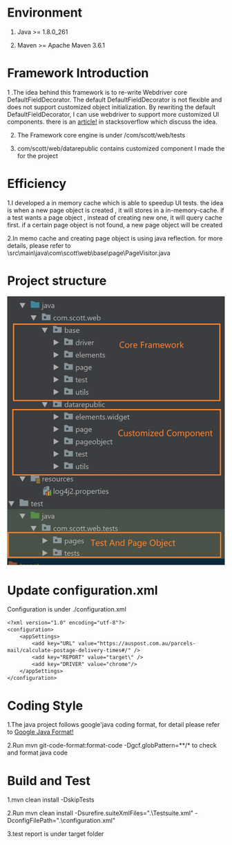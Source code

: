# Environment
  1. Java >= 1.8.0_261

  2. Maven >= Apache Maven 3.6.1

# Framework Introduction
1 .The idea behind this framework is to re-write Webdriver core DefaultFieldDecorator.  The default DefaultFieldDecorator is not flexible and does not support customized object
initialization. By rewriting the default DefaultFieldDecorator, I can use webdriver to support more customized UI components.
there is an [article!](https://stackoverflow.com/questions/9478592/how-to-implement-user-types-for-findby-annotation) in stacksoverflow which discuss the idea.

2. The Framework core engine is under  /com/scott/web/tests

3. com/scott/web/datarepublic contains customized component I made the for the project

# Efficiency

1.I developed a in memory cache which is able to speedup UI tests. the idea is when a new page object is created , it will stores in a in-memory-cache.
if a test wants a page object , instead of creating new one,  it will query cache first. if a certain page object is not found, a new page object will be created

2.In memo cache and creating page object is using java reflection. for more details, please refer to
   \src\main\java\com\scott\web\base\page\PageVisitor.java



# Project structure
![alt text](https://github.com/kettlescott/TestUIAutomation/blob/master/Automation.jpg)

# Update configuration.xml
Configuration is under ./configuration.xml
```
<?xml version="1.0" encoding="utf-8"?>
<configuration>
    <appSettings>
        <add key="URL" value="https://auspost.com.au/parcels-mail/calculate-postage-delivery-times#/" />
        <add key="REPORT" value="target\" />
        <add key="DRIVER" value="chrome"/>
    </appSettings>
</configuration>
```


# Coding Style
1.The java project follows google'java coding format, for detail please refer to [Google Java Format!](https://github.com/google/google-java-format)

2.Run mvn git-code-format:format-code -Dgcf.globPattern=**/* to check and format java code

# Build and Test
1.mvn clean install -DskipTests

2.Run mvn clean install -Dsurefire.suiteXmlFiles=".\Testsuite.xml" -DconfigFilePath=".\configuration.xml"

3.test report is under target folder


